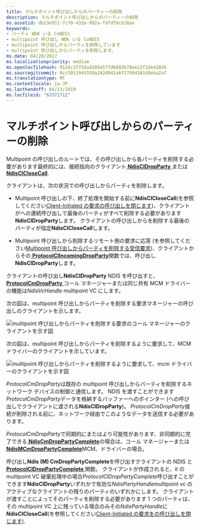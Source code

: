 ```yaml
---
title: マルチポイント呼び出しからのパーティーの削除
description: マルチポイント呼び出しからのパーティーの削除
ms.assetid: db23e911-7c70-432e-992a-fdfdf8cb28ae
keywords:
- パーティ WDK いる CoNDIS
- multipoint 呼び出し WDK いる CoNDIS
- multipoint 呼び出しからパーティを削除しています
- multipoint 呼び出しからパーティを削除します。
ms.date: 04/20/2017
ms.localizationpriority: medium
ms.openlocfilehash: 91a5c3775dad289a577d688db78ee22f2de438d5
ms.sourcegitcommit: 0cc5051945559a242d941a6f2799d161d8eba2a7
ms.translationtype: MT
ms.contentlocale: ja-JP
ms.lasthandoff: 04/23/2019
ms.locfileid: "63372712"
---
```

# <a name="dropping-a-party-from-a-multipoint-call"></a>マルチポイント呼び出しからのパーティーの削除





Multipoint の呼び出しのルートでは、その呼び出しから各パーティを削除する必要があります最終的には、接続指向のクライアント[ **NdisClDropParty** ](https://msdn.microsoft.com/library/windows/hardware/ff561629)または[ **NdisClCloseCall**](https://msdn.microsoft.com/library/windows/hardware/ff561627).

クライアントは、次の状況での呼び出しからパーティを削除します。

-   Multipoint 呼び出しの下、終了処理を開始する前に**NdisClCloseCall**(を参照してください[Client-Initiated の要求の呼び出しを閉じます](client-initiated-request-to-close-a-call.md))、クライアントがへの連続呼び出しで最後のパーティがすべて削除する必要があります**NdisClDropParty**します。 クライアントの呼び出しからを削除する最後のパーティが指定**NdisClCloseCall**します。

-   Multipoint 呼び出しから削除するリモート側の要求に応答 (を参照してください[Multipoint 呼び出しからパーティを削除する受信要求](incoming-request-to-drop-a-party-from-a-multipoint-call.md))、クライアントからその[ **ProtocolClIncomingDropParty**](https://msdn.microsoft.com/library/windows/hardware/ff570231)関数では、呼び出し**NdisClDropParty**します。

クライアントの呼び出し**NdisClDropParty** NDIS を呼び出すと、 [ **ProtocolCmDropParty** ](https://msdn.microsoft.com/library/windows/hardware/ff570244)コール マネージャーまたは同じ共有 MCM ドライバーの機能は*NdisVcHandle* multipoint VC にします。

次の図は、multipoint 呼び出しからパーティを削除する要求マネージャーの呼び出しのクライアントを示します。

![multipoint 呼び出しからパーティを削除する要求のコール マネージャーのクライアントを示す図](images/cm-18.png)

次の図は、multipoint 呼び出しからパーティを削除するように要求して、MCM ドライバーのクライアントを示しています。

![multipoint 呼び出しからパーティを削除するように要求して、mcm ドライバーのクライアントを示す図](images/fig1-18.png)

*ProtocolCmDropParty*は既存の multipoint 呼び出しからパーティを削除するネットワーク デバイスの制御と通信します。 NDIS を渡すことができます*ProtocolCmDropParty*データを格納するバッファーへのポインター (への呼び出しでクライアントに渡される**NdisClDropParty**)。 *ProtocolCmDropParty*接続が削除される前に、ネットワーク経由でこのようなデータを送信する必要があります。

*ProtocolCmDropParty*で同期的にまたはより可能性があります、非同期的に完了できる[ **NdisCmDropPartyComplete**](https://msdn.microsoft.com/library/windows/hardware/ff561674)の場合は、コール マネージャーまたは[ **NdisMCmDropPartyComplete**](https://msdn.microsoft.com/library/windows/hardware/ff563543)MCM、ドライバーの場合。

呼び出し**Ndis (M) CmDropPartyComplete**を呼び出すクライアントの NDIS と[ **ProtocolClDropPartyComplete** ](https://msdn.microsoft.com/library/windows/hardware/ff570227)関数。 クライアントが作成されると、it の multipoint VC 破棄処理中の場合*ProtocolClDropPartyComplete*呼び出すことができます**NdisClDropParty**いずれかで有効な*NdisPartyHandle*multipoint vc のアクティブなクライアントの残りのパーティのいずれかにします。 クライアントが渡すことによってそのパーティを削除する必要があります 1 つのパーティは、その multipoint VC 上に残っている場合のみその*NdisPartyHandle*に**NdisClCloseCall**(を参照してください[Client-Initiated の要求をの呼び出しを閉じます](client-initiated-request-to-close-a-call.md)).

 

 





